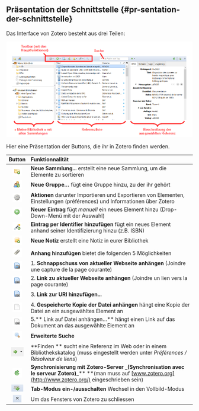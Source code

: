 ## Präsentation der Schnittstelle {#pr-sentation-der-schnittstelle}

Das Interface von Zotero besteht aus drei Teilen:

![](/assets/teilen.png)

Hier eine Präsentation der Buttons, die ihr in Zotero finden werden.

| Button | Funktionnalität |
| :---: | :--- |
| ![](/assets/button1.png) | **Neue Sammlung...** erstellt eine neue Sammlung, um die Elemente zu sortieren |
| ![](/assets/button2.png) | **Neue Gruppe**_**…**_ fügt eine Gruppe hinzu, zu der ihr gehört |
| ![](/assets/button3.png) | **Aktionen** darunter Importieren und Exportieren von Elementen, Einstellungen \(préférences\) und Informationen über Zotero |
| ![](/assets/button4.png) | **Neuer Eintrag** fügt _manuell_ ein neues Element hinzu \(Drop-Down-Menü mit der Auswahl\) |
| ![](/assets/button5.png) | **Eintrag per Identifier hinzufügen** fügt ein neues Element anhand seiner Identifizierung hinzu \(z.B. ISBN\) |
| ![](/assets/button6.png) | **Neue Notiz** erstellt eine Notiz in eurer Bibliothek |
| ![](/assets/button7.png) | **Anhang hinzufügen** bietet die folgenden 5 Möglichkeiten |
| ![](/assets/button7_1.png) | 1. **Schnappschuss von aktueller Webseite anhängen** \(Joindre une capture de la page courante\) |
| ![](/assets/button7_2.png) | 2. **Link zu aktueller Webseite anhängen** \(Joindre un lien vers la page courante\) |
| ![](/assets/button7_3.png) | 3. **Link zur URI hinzufügen...** |
| ![](/assets/button7_4.png) | 4. **Gespeicherte Kopie der Datei anhängen** hängt eine Kopie der Datei an ein ausgewähltes Element an |
| ![](/assets/button7_5.png) | 5.** Link auf Datei anhängen…** hängt einen Link auf das Dokument an das ausgewählte Element an |
| ![](/assets/button8.png) | **Erweiterte Suche** |
| ![](/assets/button9.png) | **Finden ** sucht eine Referenz im Web oder in einem Bibliothekskatalog \(muss eingestellt werden unter _Préférences / Résolveur de liens_\) |
| ![](/assets/button10.png) | **Synchronisierung mit Zotero-Server **_**\(Synchronisation avec le serveur Zotero\)**_** **\(man muss auf [www.zotero.org](http://www.zotero.org/) eingeschrieben sein\) |
| ![](/assets/button11.png) | **Tab-Modus ein-/ausschalten** Wechsel in den Vollbild-Modus |
| ![](/assets/button12.png) | Um das Fensters von Zotero zu schliessen |



